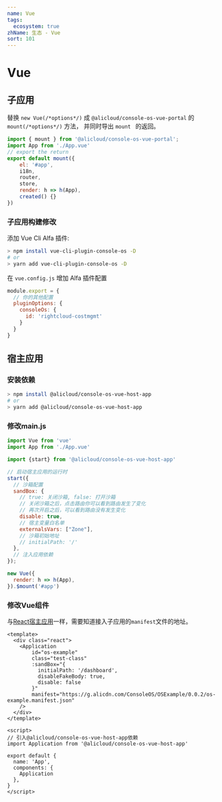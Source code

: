 ```yaml
---
name: Vue
tags: 
  ecosystem: true
zhName: 生态 - Vue
sort: 101
---
```


# Vue

## 子应用

替换 ```new Vue(/*options*/)``` 成 ```@alicloud/console-os-vue-portal``` 的 ```mount(/*options*/)```  方法， 并同时导出 ```mount ``` 的返回。

```javascript
import { mount } from '@alicloud/console-os-vue-portal';
import App from './App.vue'
// export the return
export default mount({
    el: '#app',
    i18n,
    router,
    store,
    render: h => h(App),
    created() {}
})
```

### 子应用构建修改

添加 Vue Cli Alfa 插件:

```bash
> npm install vue-cli-plugin-console-os -D
# or
> yarn add vue-cli-plugin-console-os -D
```

在 ```vue.config.js``` 增加 Alfa 插件配置

```javascript
module.export = {
  // 你的其他配置
  pluginOptions: {
    consoleOs: {
      id: 'rightcloud-costmgmt'
    }
  }
}
```

## 宿主应用


### 安装依赖

```bash
> npm install @alicloud/console-os-vue-host-app
# or
> yarn add @alicloud/console-os-vue-host-app
```

### 修改main.js

```javascript
import Vue from 'vue'
import App from './App.vue'

import {start} from '@alicloud/console-os-vue-host-app'

// 启动宿主应用的运行时
start({
  // 沙箱配置
  sandBox: {
    // true: 关闭沙箱, false: 打开沙箱
    // 关闭沙箱之后，点击路由你可以看到路由发生了变化
    // 再次开启之后，可以看到路由没有发生变化
    disable: true,
    // 宿主变量白名单
    externalsVars: ["Zone"],
    // 沙箱初始地址
    // initialPath: '/'
  },
  // 注入应用依赖
});

new Vue({
  render: h => h(App),
}).$mount('#app')

```

### 修改Vue组件
与[React宿主应用](https://aliyun.github.io/alibabacloud-alfa/guides/react#%E5%AE%BF%E4%B8%BB%E5%BA%94%E7%94%A8 )一样，需要知道接入子应用的`manifest`文件的地址。

```vue
<template>
  <div class="react">
    <Application
        id="os-example"
        class="test-class"
        :sandBox="{
          initialPath: '/dashboard',
          disableFakeBody: true,
          disable: false
        }"
        manifest="https://g.alicdn.com/ConsoleOS/OSExample/0.0.2/os-example.manifest.json"
    />
  </div>
</template>

<script>
// 引入@alicloud/console-os-vue-host-app依赖
import Application from '@alicloud/console-os-vue-host-app'

export default {
  name: 'App',
  components: {
    Application
  },
}
</script>

```


